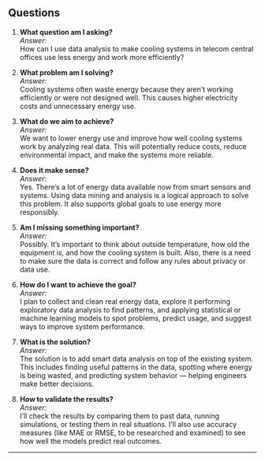 ## Questions

1. **What question am I asking?**  
   _Answer:_  
   How can I use data analysis to make cooling systems in telecom central offices use less energy and work more efficiently?

2. **What problem am I solving?**  
   _Answer:_  
   Cooling systems often waste energy because they aren’t working efficiently or were not designed well. This causes higher electricity costs and unnecessary energy use.

3. **What do we aim to achieve?**  
   _Answer:_  
   We want to lower energy use and improve how well cooling systems work by analyzing real data. This will potentially reduce costs, reduce environmental impact, and make the systems more reliable.

4. **Does it make sense?**  
   _Answer:_  
   Yes. There’s a lot of energy data available now from smart sensors and systems. Using data mining and analysis is a logical approach to solve this problem. It also supports global goals to use energy more responsibly.

5. **Am I missing something important?**  
   _Answer:_  
   Possibly. It’s important to think about outside temperature, how old the equipment is, and how the cooling system is built. Also, there is a need to make sure the data is correct and follow any rules about privacy or data use.

6. **How do I want to achieve the goal?**  
   _Answer:_  
   I plan to collect and clean real energy data,  explore it performing exploratory data analysis to find patterns, and applying statistical or machine learning models to spot problems, predict usage, and suggest ways to improve system performance.

7. **What is the solution?**  
   _Answer:_  
   The solution is to add smart data analysis on top of the existing system. This includes finding useful patterns in the data, spotting where energy is being wasted, and predicting system behavior — helping engineers make better decisions.

8. **How to validate the results?**  
   _Answer:_  
   I’ll check the results by comparing them to past data, running simulations, or testing them in real situations. I’ll also use accuracy measures (like MAE or RMSE, to be researched and examined) to see how well the models predict real outcomes.

---

[^1]: Booth et al. (1992) *Craft of the Research*. The University of Chicago Press, Chicago 60637. ISBN-13: 978-0-226-06565-6
